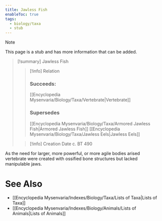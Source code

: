 ```yaml
---
title: Jawless Fish
enableToc: true
tags:
  - biology/taxa
  - stub
---
```


> [!note]
> This page is a stub and has more information that can be added.

> [!summary] Jawless Fish
> > [!info] Relation
> > ### Succeeds:
> > [[Encyclopedia Mysenvaria/Biology/Taxa/Vertebrate|Vertebrate]]
> > ### Supersedes 
> > [[Encyclopedia Mysenvaria/Biology/Taxa/Armored Jawless Fish|Armored Jawless Fish]]
> > [[Encyclopedia Mysenvaria/Biology/Taxa/Jawless Eels|Jawless Eels]]
>
> > [!info] Creation Date
> > c. BT 490

As the need for larger, more powerful, or more agile bodies arised vertebrate were created with ossified bone structures but lacked manipulable jaws.

# See Also
- [[Encyclopedia Mysenvaria/Indexes/Biology/Taxa/Lists of Taxa|Lists of Taxa]]
- [[Encyclopedia Mysenvaria/Indexes/Biology/Animals/Lists of Animals|Lists of Animals]]
